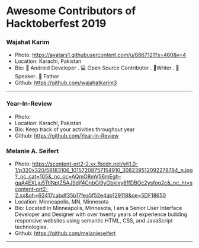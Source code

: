 # Awesome Contributors of Hacktoberfest 2019

### Wajahat Karim
- Photo: https://avatars1.githubusercontent.com/u/8867121?s=460&v=4
- Location: Karachi, Pakistan
- Bio: 📱 Android Developer . 💻 Open Source Contributor . 📝Writer . 🎤 Speaker . 👶 Father 
- Github: https://github.com/wajahatkarim3

-----------

### Year-In-Review
- Photo: 
- Location: Karachi, Pakistan
- Bio: Keep track of your activities throughout year
- Github: https://github.com/Year-In-Review

### Melanie A. Seifert
- Photo: https://scontent-ort2-2.xx.fbcdn.net/v/t1.0-1/p320x320/59183106_10157208757154910_308239512092278784_n.jpg?_nc_cat=105&_nc_oc=AQmO8mV56mEgh-gaA4EXLju5TtlNptZ5AJ9djf4CnbGi9yObklxy8ffDBOc2ysfog2c&_nc_ht=scontent-ort2-2.xx&oh=62417cabdf35b17fea5f52e4ab129118&oe=5DF18650
- Location: Minneapolis, MN, Minnesota
- Bio: Located in Minneapolis, Minnesota, I am a Senior User Interface Developer and Designer with over twenty years of experience building responsive websites using semantic HTML, CSS, and JavaScript technologies.
- Github: https://github.com/melanieseifert
***
